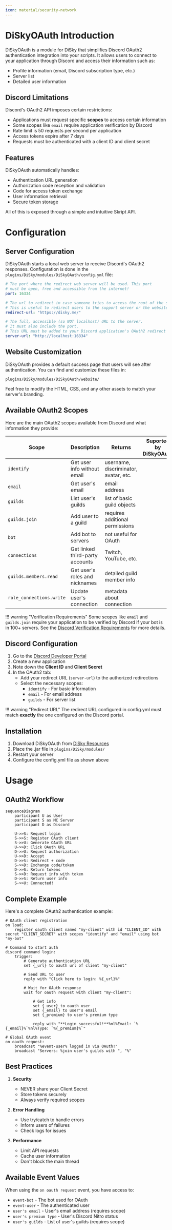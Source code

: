 ```yaml
---
icon: material/security-network
---
```


# DiSkyOAuth Introduction

DiSkyOAuth is a module for DiSky that simplifies Discord OAuth2 authentication integration into your scripts. It allows users to connect to your application through Discord and access their information such as:

- Profile information (email, Discord subscription type, etc.)
- Server list
- Detailed user information

## Discord Limitations

Discord's OAuth2 API imposes certain restrictions:

- Applications must request specific **scopes** to access certain information
- Some scopes like `email` require application verification by Discord
- Rate limit is 50 requests per second per application
- Access tokens expire after 7 days
- Requests must be authenticated with a client ID and client secret

## Features

DiSkyOAuth automatically handles:

- Authentication URL generation
- Authorization code reception and validation
- Code for access token exchange
- User information retrieval
- Secure token storage

All of this is exposed through a simple and intuitive Skript API.

# Configuration

## Server Configuration

DiSkyOAuth starts a local web server to receive Discord's OAuth2 responses. Configuration is done in the `plugins/DiSky/modules/DiSkyOAuth/config.yml` file:

```yaml
# The port where the redirect web server will be used. This port
# must be open, free and accessible from the internet!
port: 16334

# The url to redirect in case someone tries to access the root of the server.
# This is useful to redirect users to the support server or the website.
redirect-url: "https://disky.me/"

# The full, accessible (so NOT localhost) URL to the server.
# It must also include the port.
# This URL must be added to your Discord application's OAuth2 redirect URIs
server-url: "http://localhost:16334"
```

## Website Customization

DiSkyOAuth provides a default success page that users will see after authentication. You can find and customize these files in:
```
plugins/DiSky/modules/DiSkyOAuth/website/
```

Feel free to modify the HTML, CSS, and any other assets to match your server's branding.

## Available OAuth2 Scopes

Here are the main OAuth2 scopes available from Discord and what information they provide:

| Scope | Description | Returns | Suported by DiSkyOAuth |
|-------|-------------|----------|----------|
| `identify` | Get user info without email | username, discriminator, avatar, etc. |
| `email` | Get user's email | email address |
| `guilds` | List user's guilds | list of basic guild objects |
| `guilds.join` | Add user to a guild | requires additional permissions |
| `bot` | Add bot to servers | not useful for OAuth |
| `connections` | Get linked third-party accounts | Twitch, YouTube, etc. |
| `guilds.members.read` | Get user's roles and nicknames | detailed guild member info |
| `role_connections.write` | Update user's connection | metadata about connection |

!!! warning "Verification Requirements"
    Some scopes like `email` and `guilds.join` require your application to be verified by Discord if your bot is in 100+ servers. See the [Discord Verification Requirements](https://support-dev.discord.com/hc/en-us/articles/6275923204375) for more details.

## Discord Configuration

1. Go to the [Discord Developer Portal](https://discord.com/developers/applications)
2. Create a new application
3. Note down the **Client ID** and **Client Secret**
4. In the OAuth2 tab:
   - Add your redirect URL (`server-url`) to the authorized redirections
   - Select the necessary scopes:
     - `identify` - For basic information
     - `email` - For email address
     - `guilds` - For server list
     
!!! warning "Redirect URL"
    The redirect URL configured in config.yml must match **exactly** the one configured on the Discord portal.

## Installation

1. Download DiSkyOAuth from [DiSky Resources](https://patreon.disky.me/)
2. Place the .jar file in `plugins/DiSky/modules/`
3. Restart your server
4. Configure the config.yml file as shown above

# Usage

## OAuth2 Workflow

```mermaid
sequenceDiagram
    participant U as User
    participant S as MC Server
    participant D as Discord
    
    U->>S: Request login
    S->>S: Register OAuth client
    S->>U: Generate OAuth URL
    U->>D: Click OAuth URL
    D->>U: Request authorization
    U->>D: Accept
    D->>S: Redirect + code
    S->>D: Exchange code/token
    D->>S: Return tokens
    S->>D: Request info with token
    D->>S: Return user info
    S->>U: Connected!
```

## Complete Example

Here's a complete OAuth2 authentication example:

```applescript
# OAuth client registration
on load:
    register oauth client named "my-client" with id "CLIENT_ID" with secret "CLIENT_SECRET" with scopes "identify" and "email" using bot "my-bot"

# Command to start auth
discord command login:
    trigger:
        # Generate authentication URL
        set {_url} to oauth url of client "my-client"
        
        # Send URL to user 
        reply with "Click here to login: %{_url}%"

        # Wait for OAuth response
        wait for oauth request with client "my-client":
            
            # Get info
            set {_user} to oauth user
            set {_email} to user's email
            set {_premium} to user's premium type
            
            reply with "**Login successful!**%nl%Email: `%{_email}%`%nl%Type: `%{_premium}%`"

# Global OAuth event
on oauth request:
    broadcast "%event-user% logged in via OAuth!"
    broadcast "Servers: %join user's guilds with ", "%"
```

## Best Practices

1. **Security**
   - NEVER share your Client Secret
   - Store tokens securely
   - Always verify required scopes

2. **Error Handling**
   - Use try/catch to handle errors
   - Inform users of failures
   - Check logs for issues

3. **Performance**  
   - Limit API requests
   - Cache user information
   - Don't block the main thread

## Available Event Values

When using the `on oauth request` event, you have access to:

- `event-bot` - The bot used for OAuth
- `event-user` - The authenticated user
- `user's email` - User's email address (requires scope)
- `user's premium type` - User's Discord Nitro status
- `user's guilds` - List of user's guilds (requires scope)
